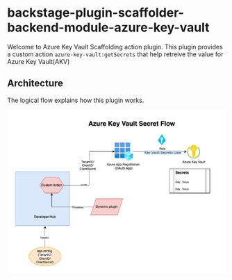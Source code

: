 # backstage-plugin-scaffolder-backend-module-azure-key-vault

Welcome to Azure Key Vault Scaffolding action plugin. This plugin provides a custom action `azure-key-vault:getSecrets` that help retreive the value for Azure Key Vault(AKV) 

## Architecture

The logical flow explains how this plugin works.

![Architecture](/docs/azure-key-vault.png)